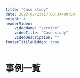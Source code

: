 ```yaml
---
title: "Case study"
date: 2022-02-23T17:03:34+09:00
weight: 4
headerVideo: 
    videoName: "service"
    videoTitle: "Case study"
    videoDescription: ""
footerTitileHidden: true
---
```


# 事例一覧